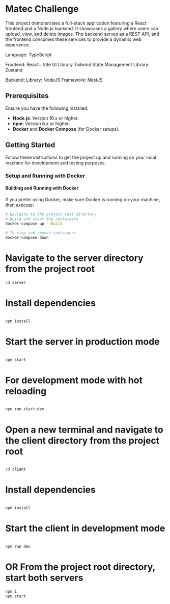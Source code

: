 # Matec Challenge

This project demonstrates a full-stack application featuring a React frontend and a Node.js backend. It showcases a gallery where users can upload, view, and delete images. The backend serves as a REST API, and the frontend consumes these services to provide a dynamic web experience.

Language: TypeScript

Frontend: React+ Vite
UI Library Tailwind
State Management Library: Zustand

Backend:
Library: NodeJS
Framework: NestJS


## Prerequisites

Ensure you have the following installed:
- **Node.js**: Version 16.x or higher.
- **npm**: Version 6.x or higher.
- **Docker** and **Docker Compose** (for Docker setups).

## Getting Started

Follow these instructions to get the project up and running on your local machine for development and testing purposes.

### Setup and Running with Docker

#### Building and Running with Docker
If you prefer using Docker, make sure Docker is running on your machine, then execute:

```bash
# Navigate to the project root directory
# Build and start the containers
docker-compose up --build

# To stop and remove containers
docker-compose down

```
# Navigate to the server directory from the project root
```bash
cd server
```
# Install dependencies
```bash

npm install
```
# Start the server in production mode
```bash

npm start
```
# For development mode with hot reloading
```bash

npm run start:dev
```

# Open a new terminal and navigate to the client directory from the project root
```bash

cd client
```
# Install dependencies
```bash

npm install
```
# Start the client in development mode
```bash

npm run dev
```

# OR From the project root directory, start both servers
```bash
npm i
npm start
```